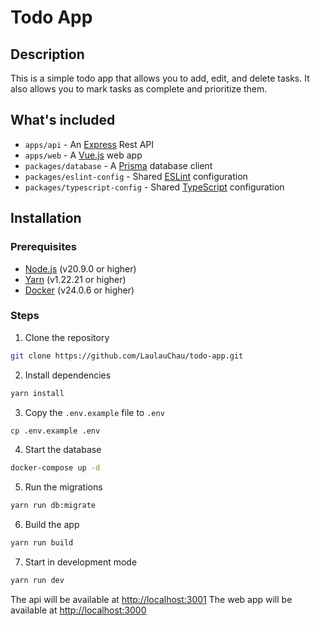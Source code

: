# Todo App

## Description

This is a simple todo app that allows you to add, edit, and delete tasks. It also allows you to mark tasks as complete and prioritize them.

## What's included

- `apps/api` - An [Express](https://expressjs.com/) Rest API
- `apps/web` - A [Vue.js](https://vuejs.org/) web app
  <br />
- `packages/database` - A [Prisma](https://www.prisma.io/) database client
- `packages/eslint-config` - Shared [ESLint](https://eslint.org/) configuration
- `packages/typescript-config` - Shared [TypeScript](https://www.typescriptlang.org/) configuration

## Installation

### Prerequisites

- [Node.js](https://nodejs.org/en/) (v20.9.0 or higher)
- [Yarn](https://yarnpkg.com/) (v1.22.21 or higher)
- [Docker](https://www.docker.com/) (v24.0.6 or higher)

### Steps

1. Clone the repository

```bash
git clone https://github.com/LaulauChau/todo-app.git
```

2. Install dependencies

```bash
yarn install
```

3. Copy the `.env.example` file to `.env`

```bash
cp .env.example .env
```

4. Start the database

```bash
docker-compose up -d
```

5. Run the migrations

```bash
yarn run db:migrate
```

6. Build the app

```bash
yarn run build
```

7. Start in development mode

```bash
yarn run dev
```

The api will be available at [http://localhost:3001](http://localhost:3001)
The web app will be available at [http://localhost:3000](http://localhost:3000)
